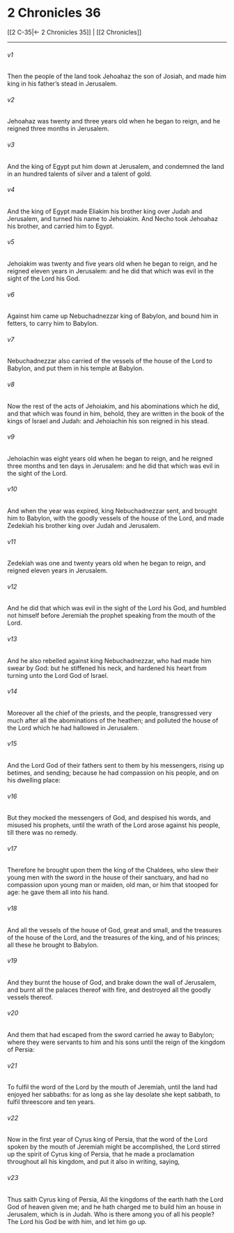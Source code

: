 # 2 Chronicles 36

[[2 C-35|← 2 Chronicles 35]] | [[2 Chronicles]]
***

###### v1
Then the people of the land took Jehoahaz the son of Josiah, and made him king in his father’s stead in Jerusalem.
###### v2
Jehoahaz was twenty and three years old when he began to reign, and he reigned three months in Jerusalem.
###### v3
And the king of Egypt put him down at Jerusalem, and condemned the land in an hundred talents of silver and a talent of gold.
###### v4
And the king of Egypt made Eliakim his brother king over Judah and Jerusalem, and turned his name to Jehoiakim. And Necho took Jehoahaz his brother, and carried him to Egypt.
###### v5
Jehoiakim was twenty and five years old when he began to reign, and he reigned eleven years in Jerusalem: and he did that which was evil in the sight of the Lord his God.
###### v6
Against him came up Nebuchadnezzar king of Babylon, and bound him in fetters, to carry him to Babylon.
###### v7
Nebuchadnezzar also carried of the vessels of the house of the Lord to Babylon, and put them in his temple at Babylon.
###### v8
Now the rest of the acts of Jehoiakim, and his abominations which he did, and that which was found in him, behold, they are written in the book of the kings of Israel and Judah: and Jehoiachin his son reigned in his stead.
###### v9
Jehoiachin was eight years old when he began to reign, and he reigned three months and ten days in Jerusalem: and he did that which was evil in the sight of the Lord.
###### v10
And when the year was expired, king Nebuchadnezzar sent, and brought him to Babylon, with the goodly vessels of the house of the Lord, and made Zedekiah his brother king over Judah and Jerusalem.
###### v11
Zedekiah was one and twenty years old when he began to reign, and reigned eleven years in Jerusalem.
###### v12
And he did that which was evil in the sight of the Lord his God, and humbled not himself before Jeremiah the prophet speaking from the mouth of the Lord.
###### v13
And he also rebelled against king Nebuchadnezzar, who had made him swear by God: but he stiffened his neck, and hardened his heart from turning unto the Lord God of Israel.
###### v14
Moreover all the chief of the priests, and the people, transgressed very much after all the abominations of the heathen; and polluted the house of the Lord which he had hallowed in Jerusalem.
###### v15
And the Lord God of their fathers sent to them by his messengers, rising up betimes, and sending; because he had compassion on his people, and on his dwelling place:
###### v16
But they mocked the messengers of God, and despised his words, and misused his prophets, until the wrath of the Lord arose against his people, till there was no remedy.
###### v17
Therefore he brought upon them the king of the Chaldees, who slew their young men with the sword in the house of their sanctuary, and had no compassion upon young man or maiden, old man, or him that stooped for age: he gave them all into his hand.
###### v18
And all the vessels of the house of God, great and small, and the treasures of the house of the Lord, and the treasures of the king, and of his princes; all these he brought to Babylon.
###### v19
And they burnt the house of God, and brake down the wall of Jerusalem, and burnt all the palaces thereof with fire, and destroyed all the goodly vessels thereof.
###### v20
And them that had escaped from the sword carried he away to Babylon; where they were servants to him and his sons until the reign of the kingdom of Persia:
###### v21
To fulfil the word of the Lord by the mouth of Jeremiah, until the land had enjoyed her sabbaths: for as long as she lay desolate she kept sabbath, to fulfil threescore and ten years.
###### v22
Now in the first year of Cyrus king of Persia, that the word of the Lord spoken by the mouth of Jeremiah might be accomplished, the Lord stirred up the spirit of Cyrus king of Persia, that he made a proclamation throughout all his kingdom, and put it also in writing, saying,
###### v23
Thus saith Cyrus king of Persia, All the kingdoms of the earth hath the Lord God of heaven given me; and he hath charged me to build him an house in Jerusalem, which is in Judah. Who is there among you of all his people? The Lord his God be with him, and let him go up.  
